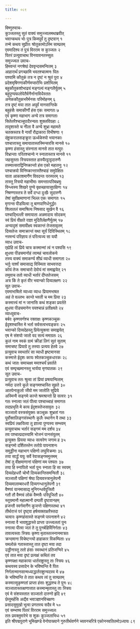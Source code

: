 ```yaml
---
title: ०८९

---
```

विष्णुरुवाच-  
कुञ्जलस्तु सुतं वाक्यं समुज्ज्वलमथाब्रवीत्  
भवान्कथय भोः पुत्र किमपूर्वं तु दृष्टवान् १  
तन्मे कथय सुप्रीतः श्रोतुकामोऽस्मि साम्प्रतम्  
एवमादिश्य तं पुत्रं विरराम स कुञ्जलः २  
पितरं प्रत्युवाचाथ विनयावनतस्सुतः  
समुज्ज्वल उवाच-  
हिमवन्तं नगश्रेष्ठं देववृन्दसमन्वितम् ३  
आहारार्थं प्रगच्छामि भवतश्चात्मनः पितः  
पश्यामि कौतुकं तत्र न दृष्टं न श्रुतं पुरा ४  
प्रदेशमृषिगणाकीर्णमप्सरोभिः प्रशोभितम्  
बहुकौतुकशोभाढ्यं मङ्गल्यं मङ्गलैर्युतम् ५  
बहुपुण्यफलोपेतैर्वनैर्नानाविधैस्ततः  
अनेककौतुकभरैर्मनसः परिमोहनम् ६  
तत्र दृष्टं मया तात अपूर्वं मानसान्तिके  
बहुहंसैः समाकीर्णो हंस एकः समागतः ७  
एवं कृष्णा महाभाग अन्ये तत्र समागताः  
सितेतरैश्चञ्चुपादैरन्यतः शुक्लविग्रहाः ८  
तादृशास्ते च नीला वै अन्ये शुभ्रा महामते  
चतस्रस्तत्र वै नार्यो रौद्राकारा विभीषणाः ९  
दंष्ट्राकरालसङ्क्रूरा ऊर्ध्वकेश्यो भयानकाः  
पश्चात्तास्तु समायातास्तस्मिन्सरसि मानसे १०  
कृष्णा हंसास्तु संस्नाता मानसे तात मत्पुरः  
विभ्रान्ताः परितश्चान्ये न स्नातास्तत्र मानसे ११  
जहसुस्ताः स्त्रियस्तात हास्यैरट्टाट्टदारुणैः  
तस्मात्सराद्विनिष्क्रान्तो हंस एको महातनुः १२  
पश्चात्त्रयो विनिष्क्रान्तास्तैश्चाहं समुपेक्षितः  
याता आकाशमार्गेण विवदन्तः परस्परम् १३  
तास्तु स्त्रियो महाभीमाः समन्तात्परिबभ्रमुः  
विन्ध्यस्य शिखरे पुण्ये वृक्षच्छायासुपक्षिणः १४  
निषण्णास्तत्र ते सर्वे दग्धा दुःखैः सुदारुणैः  
तेषां सुवीक्षमाणानां भिल्ल एकः समागतः १५  
मृगान्स पीडयित्वा तु बाणपाणिर्धनुर्द्धरः  
शिलातलं समाश्रित्य निषसाद सुखेन वै १६  
पश्चाद्भिल्ली समायाता अन्नमादाय सोदकम्  
स्वं प्रियं वीक्षते राज्ञा मुदितैर्लक्षणैर्युतम् १७  
अन्यादृशं समावीक्ष्य स्वकान्तं तेजसावृतम्  
दिव्यतेजः समाक्रान्तं यथा सूर्यं दिविस्थितम् १८  
नरमन्यं परिज्ञाय तं परित्यज्य सा ययौ  
व्याध उवाच-  
एह्येहि त्वं प्रिये चात्र कस्मान्मां त्वं न पश्यसि १९  
क्षुधया पीड्यमानोहं त्वामहं चावलोकये  
तस्य वाक्यं समाकर्ण्य शीघ्रं व्याधी समागता २०  
भर्तुः पार्श्वं समासाद्य विस्मिता साभवत्तदा  
कोयं तेजः समाचारो देवोयं मां समाह्वयेत् २१  
तमुवाच ततो व्याधी भर्तारं दीप्ततेजसम्  
अत्र किं ते कृतं वीर भवान्को दिव्यलक्षणः २२  
सूत उवाच-  
एवमाभाषितो व्याध्या व्याधः प्रियामभाषत  
अहं ते वल्लभः कान्ते भवती च मम प्रिया २३  
कस्मात्त्वं मां न जानासि कथं शङ्का प्रवर्तते  
क्षुधया पीड्यमानेन पयश्चान्नं प्रतीक्ष्यते २४  
व्याध्युवाच-  
बर्बरः कृष्णवर्णश्च रक्ताक्षः कृष्णकञ्चुकः  
ईदृशश्चास्ति मे भर्ता सर्वसत्वभयङ्करः २५  
भवान्को दिव्यदेहस्तु प्रियेत्युक्त्वा समाह्वयेत्  
एष मे संशयो जातो वद सत्यं ममाग्रतः २६  
कुलं नाम स्वकं ग्रामं क्रीडां लिगं सुतं सुताम्  
समाचष्ट प्रियाग्रे तु तस्याः प्रत्यय हेतवे २७  
प्रत्युवाच स्वभर्तारं सा व्याधी हृष्टमानसा  
कस्मात्ते ईदृशः कायः श्वेतकञ्चुकधारकः २८  
कथं जातः समाचक्ष्व ममाश्चर्यं प्रवर्तते  
एवं सम्पृच्छमानस्तु भार्यया मृगघातकः २९  
सूत उवाच-  
प्रत्युवाच ततः श्रुत्वा तां प्रियां प्रश्रयान्विताम्  
नर्मदा उत्तरे कूले सङ्गमश्चास्ति सुव्रते ३०  
आतपेनाकुलो जीवो मम जातोति सुप्रिये  
अस्मिन्वै सङ्गमे कान्ते श्रमश्रान्तो हि सत्वरः ३१  
गतः स्नात्वा जलं पीत्वा पश्चाच्चाहं समागतः  
तदाप्रभृति मे काय ईदृशस्तेजसावृतः ३२  
सञ्जातो वस्त्रसंयुक्तः कञ्चुकः शुभ्रतां गतः  
पूर्वोक्तलिङ्गसंस्थानैः कुलैः स्थानेन वै तथा ३३  
स्वप्रियं लक्षयित्वा तु ज्ञात्वा पुण्यस्य सम्भवम्  
प्रत्युवाचाथ भर्तारं सङ्गमं मम दर्शय ३४  
तव पश्चात्प्रदास्यामि भोजनं पानसंयुतम्  
इत्युक्तः प्रियया व्याधः सत्वरेण जगाम ह ३५  
सङ्गमो दर्शितस्तेन ततोग्रे पापनाशनः  
समुड्डीना महाभाग पक्षिणो लघुविक्रमाः ३६  
तया सार्द्धं ययुः सर्वे रेवासङ्गममुत्तमम्  
तेषां तु वीक्षमाणानां पक्षिणां मम पश्यतः ३७  
तया हि स्नापितो भर्ता पुनः स्नाता हि सा स्वयम्  
दिव्यदेहधरौ चोभौ दिव्यकान्तिसमन्वितौ ३८  
सञ्जातौ पक्षिणां श्रेष्ठ दिव्यवस्त्रानुलेपनौ  
दिव्यमालाम्बरधरौ दिव्यगन्धानुलेपनौ ३९  
वैष्णवं यानमासाद्य मुनिगन्धर्वपूजितौ  
गतौ तौ वैष्णवं लोकं वैष्णवैः परिपूजितौ ४०  
स्तूयमानौ महात्मानौ दम्पती दृष्टवानहम्  
व्रजन्तौ स्वर्गमार्गेण कूजन्ते पक्षिणस्तथा ४१  
तीर्थराजं परं दृष्ट्वा हर्षव्यक्ताक्षरैस्तदा  
चत्वारः कृष्णहंसास्ते सङ्गमे पापनाशने ४२  
स्नात्वा वै भावशुद्धास्ते प्राप्ता उज्ज्वलतां पुनः  
स्नात्वा पीत्वा जलं ते तु पुनर्बहिर्विनिर्गताः ४३  
तावत्यस्ताः स्त्रियः कृष्णा मृतास्तत्स्नानमात्रतः  
क्रन्दमाना विचेष्टन्त्यो हाहाकार विकम्पिताः ४४  
यमलोकं गतास्तास्तु तात दृष्टा मया तदा  
उड्डीनास्तु ततो हंसाः स्वस्थानं प्रतिजग्मिरे ४५  
एवं तात मया दृष्टं प्रत्यक्षं कथितं तव  
कृष्णपक्षा महाकाया धार्तराष्ट्रास्तु ताः स्त्रियः ४६  
कथयस्व प्रसादेन के भविष्यन्ति वै पितः  
निर्गतान्मानसान्मध्याद्धार्तराष्ट्रान्वदस्व मे ४७  
के भविष्यन्ति ते तात कथय त्वं तु साम्प्रतम्  
कस्मात्सुकृष्णतां प्राप्ता हंसाः शुद्धाश्च ते पुनः ४८  
सञ्जातास्तत्क्षणात्तात कस्मान्मृतास्तु ताः स्त्रियः  
एवं मे संशयस्तात सञ्जातो दारुणो हृदि ४९  
छेत्तुमर्हसि अद्यैव भवाञ्ज्ञानविचक्षणः  
प्रसादसुमुखो भूत्वा प्रणतस्य सदैव मे ५०  
एवं सम्भाष्य पितरं विरराम समुज्ज्वलः  
ततः प्रवक्तुमारेभे स शुकः कुञ्जलाभिधः ५१  
इति श्रीपद्मपुराणे भूमिखण्डे वेनोपाख्याने गुरुतीर्थवर्णने च्यवनचरित्रे एकोननवतितमोऽध्यायः ८९